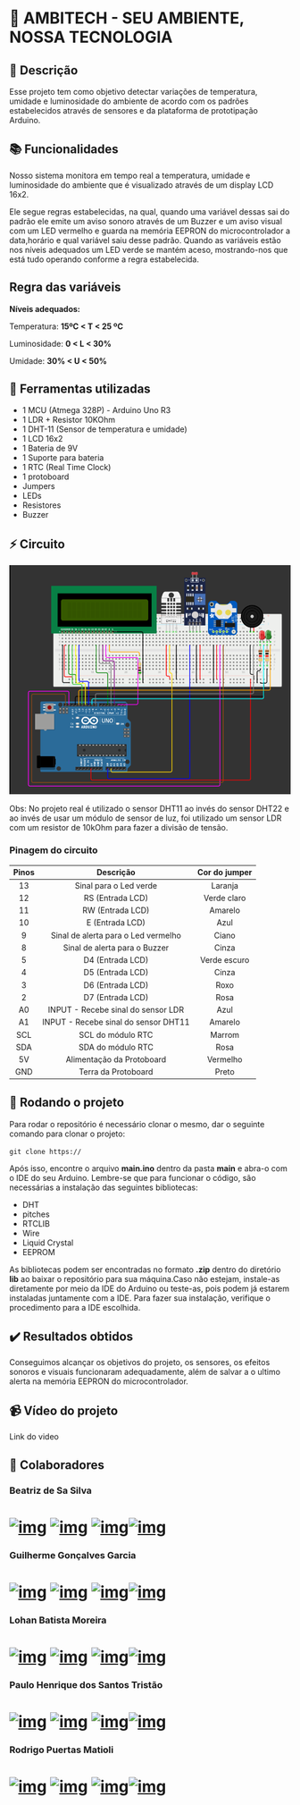 # :house_with_garden:  AMBITECH - SEU AMBIENTE, NOSSA TECNOLOGIA

## 📝 Descrição

Esse projeto tem como objetivo detectar variações de temperatura, umidade e luminosidade do ambiente de acordo com os padrões estabelecidos através de sensores e da plataforma de prototipação Arduino.

## 📚 Funcionalidades

Nosso sistema monitora em tempo real a temperatura, umidade e luminosidade do ambiente que é visualizado através de um display LCD 16x2.

Ele segue regras estabelecidas, na qual, quando uma variável dessas sai do padrão ele emite um aviso sonoro através de um Buzzer e um aviso visual com um LED vermelho e guarda na memória EEPRON do microcontrolador a data,horário e qual variável saiu desse padrão. Quando as variáveis estão nos níveis adequados um LED verde se mantém aceso, mostrando-nos que está tudo operando conforme a regra estabelecida.

## Regra das variáveis

**Níveis adequados:**

Temperatura: **15ºC < T < 25 ºC**

Luminosidade: **0 < L < 30%**

Umidade: **30% < U < 50%**

## 🔧 Ferramentas utilizadas

- 1 MCU (Atmega 328P) - Arduino Uno R3 
- 1 LDR + Resistor 10KOhm
- 1 DHT-11 (Sensor de temperatura e umidade)
- 1 LCD 16x2
- 1 Bateria de 9V
- 1 Suporte para bateria
- 1 RTC (Real Time Clock)
- 1 protoboard
- Jumpers
- LEDs
- Resistores
- Buzzer

## ⚡ Circuito

![imagem do circuito](./Circuito.png)

Obs: No projeto real é utilizado o sensor DHT11 ao invés do sensor DHT22 e ao invés de usar um módulo de sensor de luz, foi utilizado um sensor LDR com um resistor de 10kOhm para fazer a divisão de tensão.

### Pinagem do circuito

| Pinos |              Descrição               | Cor do jumper |
| :---: | :----------------------------------: | :-----------: |
|  13   |        Sinal para o Led verde        |    Laranja    |
|  12   |           RS (Entrada LCD)           |  Verde claro  |
|  11   |           RW (Entrada LCD)           |    Amarelo    |
|  10   |           E (Entrada LCD)            |     Azul      |
|   9   | Sinal de alerta para o Led vermelho  |     Ciano     |
|   8   |    Sinal de alerta para o Buzzer     |     Cinza     |
|   5   |           D4 (Entrada LCD)           | Verde escuro  |
|   4   |           D5 (Entrada LCD)           |     Cinza     |
|   3   |           D6 (Entrada LCD)           |     Roxo      |
|   2   |           D7 (Entrada LCD)           |     Rosa      |
|  A0   |  INPUT - Recebe sinal do sensor LDR  |     Azul      |
|  A1   | INPUT - Recebe sinal do sensor DHT11 |    Amarelo    |
|  SCL  |          SCL do módulo RTC           |    Marrom     |
|  SDA  |          SDA do módulo RTC           |     Rosa      |
|  5V   |      Alimentação da Protoboard       |   Vermelho    |
|  GND  |         Terra da Protoboard          |     Preto     |



## 🚀 Rodando o projeto

Para rodar o repositório é necessário clonar o mesmo, dar o seguinte comando para clonar o projeto:

``git clone https://``

Após isso, encontre o arquivo **main.ino** dentro da pasta **main** e abra-o com o IDE do seu Arduino. Lembre-se que para funcionar o código, são necessárias a instalação das seguintes bibliotecas:

- DHT
- pitches
- RTCLIB
- Wire
- Liquid Crystal
- EEPROM

As bibliotecas podem ser encontradas no formato **.zip** dentro do diretório **lib** ao baixar o repositório para sua máquina.Caso não estejam, instale-as diretamente por meio da IDE do Arduino ou teste-as, pois podem já estarem instaladas juntamente com a IDE. 
Para fazer sua instalação, verifique o procedimento para a IDE escolhida.

## :heavy_check_mark: Resultados obtidos

Conseguimos alcançar os objetivos do projeto, os sensores, os efeitos sonoros e visuais funcionaram adequadamente, além de salvar a o ultimo alerta na memória EEPRON do microcontrolador.

## :video_camera: Vídeo do projeto

Link do video

## 🤝 Colaboradores

### Beatriz de Sa Silva

# [![img](https://camo.githubusercontent.com/927d6b3961fa048ff7303daf291cb5869dfa25018997cf8c1373c2f6a85b1458/68747470733a2f2f696d672e736869656c64732e696f2f62616467652f2d476d61696c2d2532333333333f7374796c653d666f722d7468652d6261646765266c6f676f3d676d61696c266c6f676f436f6c6f723d7768697465)](mailto:email@.com) [![img](https://camo.githubusercontent.com/acaa286597b43c96dc02b69b90de15a65c52063e31835b763a061cc815f64bac/68747470733a2f2f696d672e736869656c64732e696f2f62616467652f2d496e7374616772616d2d2532334534343035463f7374796c653d666f722d7468652d6261646765266c6f676f3d696e7374616772616d266c6f676f436f6c6f723d7768697465)](https://www.instagram.com/linkdoinsta) [![img](https://camo.githubusercontent.com/c00f87aeebbec37f3ee0857cc4c20b21fefde8a96caf4744383ebfe44a47fe3f/68747470733a2f2f696d672e736869656c64732e696f2f62616467652f2d4c696e6b6564496e2d2532333030373742353f7374796c653d666f722d7468652d6261646765266c6f676f3d6c696e6b6564696e266c6f676f436f6c6f723d7768697465)](https://www.linkedin.com/in/inkdoLinkdin)[![img](https://camo.githubusercontent.com/1a7b49c5d4070f7164266f86480dcca3b86ee75be04930051b191d7be660c547/68747470733a2f2f696d672e736869656c64732e696f2f62616467652f6769746875622d3138313731373f267374796c653d666f722d7468652d6261646765266c6f676f3d676974687562266c6f676f436f6c6f723d7768697465)](https://github.comGithub)

### Guilherme Gonçalves Garcia

# [![img](https://camo.githubusercontent.com/927d6b3961fa048ff7303daf291cb5869dfa25018997cf8c1373c2f6a85b1458/68747470733a2f2f696d672e736869656c64732e696f2f62616467652f2d476d61696c2d2532333333333f7374796c653d666f722d7468652d6261646765266c6f676f3d676d61696c266c6f676f436f6c6f723d7768697465)](mailto:guigg.garcia@gmail.com) [![img](https://camo.githubusercontent.com/acaa286597b43c96dc02b69b90de15a65c52063e31835b763a061cc815f64bac/68747470733a2f2f696d672e736869656c64732e696f2f62616467652f2d496e7374616772616d2d2532334534343035463f7374796c653d666f722d7468652d6261646765266c6f676f3d696e7374616772616d266c6f676f436f6c6f723d7768697465)](https://www.instagram.com/_guigarciag) [![img](https://camo.githubusercontent.com/c00f87aeebbec37f3ee0857cc4c20b21fefde8a96caf4744383ebfe44a47fe3f/68747470733a2f2f696d672e736869656c64732e696f2f62616467652f2d4c696e6b6564496e2d2532333030373742353f7374796c653d666f722d7468652d6261646765266c6f676f3d6c696e6b6564696e266c6f676f436f6c6f723d7768697465)](https://www.linkedin.com/in/guigarciag)[![img](https://camo.githubusercontent.com/1a7b49c5d4070f7164266f86480dcca3b86ee75be04930051b191d7be660c547/68747470733a2f2f696d672e736869656c64732e696f2f62616467652f6769746875622d3138313731373f267374796c653d666f722d7468652d6261646765266c6f676f3d676974687562266c6f676f436f6c6f723d7768697465)](https://github.com/guigarciag)

### Lohan Batista Moreira

# [![img](https://camo.githubusercontent.com/927d6b3961fa048ff7303daf291cb5869dfa25018997cf8c1373c2f6a85b1458/68747470733a2f2f696d672e736869656c64732e696f2f62616467652f2d476d61696c2d2532333333333f7374796c653d666f722d7468652d6261646765266c6f676f3d676d61696c266c6f676f436f6c6f723d7768697465)](mailto:lohanbatista2003@gmail.com) [![img](https://camo.githubusercontent.com/acaa286597b43c96dc02b69b90de15a65c52063e31835b763a061cc815f64bac/68747470733a2f2f696d672e736869656c64732e696f2f62616467652f2d496e7374616772616d2d2532334534343035463f7374796c653d666f722d7468652d6261646765266c6f676f3d696e7374616772616d266c6f676f436f6c6f723d7768697465)](https://www.instagram.com/lohan_b_moreira/) [![img](https://camo.githubusercontent.com/c00f87aeebbec37f3ee0857cc4c20b21fefde8a96caf4744383ebfe44a47fe3f/68747470733a2f2f696d672e736869656c64732e696f2f62616467652f2d4c696e6b6564496e2d2532333030373742353f7374796c653d666f722d7468652d6261646765266c6f676f3d6c696e6b6564696e266c6f676f436f6c6f723d7768697465)](https://www.linkedin.com/in/lohanbatista/)[![img](https://camo.githubusercontent.com/1a7b49c5d4070f7164266f86480dcca3b86ee75be04930051b191d7be660c547/68747470733a2f2f696d672e736869656c64732e696f2f62616467652f6769746875622d3138313731373f267374796c653d666f722d7468652d6261646765266c6f676f3d676974687562266c6f676f436f6c6f723d7768697465)](https://github.com/Lohan1303)

### Paulo Henrique dos Santos Tristão

# [![img](https://camo.githubusercontent.com/927d6b3961fa048ff7303daf291cb5869dfa25018997cf8c1373c2f6a85b1458/68747470733a2f2f696d672e736869656c64732e696f2f62616467652f2d476d61696c2d2532333333333f7374796c653d666f722d7468652d6261646765266c6f676f3d676d61696c266c6f676f436f6c6f723d7768697465)](mailto:email@.com) [![img](https://camo.githubusercontent.com/acaa286597b43c96dc02b69b90de15a65c52063e31835b763a061cc815f64bac/68747470733a2f2f696d672e736869656c64732e696f2f62616467652f2d496e7374616772616d2d2532334534343035463f7374796c653d666f722d7468652d6261646765266c6f676f3d696e7374616772616d266c6f676f436f6c6f723d7768697465)](https://www.instagram.com/linkdoinsta) [![img](https://camo.githubusercontent.com/c00f87aeebbec37f3ee0857cc4c20b21fefde8a96caf4744383ebfe44a47fe3f/68747470733a2f2f696d672e736869656c64732e696f2f62616467652f2d4c696e6b6564496e2d2532333030373742353f7374796c653d666f722d7468652d6261646765266c6f676f3d6c696e6b6564696e266c6f676f436f6c6f723d7768697465)](https://www.linkedin.com/in/inkdoLinkdin)[![img](https://camo.githubusercontent.com/1a7b49c5d4070f7164266f86480dcca3b86ee75be04930051b191d7be660c547/68747470733a2f2f696d672e736869656c64732e696f2f62616467652f6769746875622d3138313731373f267374796c653d666f722d7468652d6261646765266c6f676f3d676974687562266c6f676f436f6c6f723d7768697465)](https://github.comGithub)

### Rodrigo Puertas Matioli

# [![img](https://camo.githubusercontent.com/927d6b3961fa048ff7303daf291cb5869dfa25018997cf8c1373c2f6a85b1458/68747470733a2f2f696d672e736869656c64732e696f2f62616467652f2d476d61696c2d2532333333333f7374796c653d666f722d7468652d6261646765266c6f676f3d676d61696c266c6f676f436f6c6f723d7768697465)](mailto:email@.com) [![img](https://camo.githubusercontent.com/acaa286597b43c96dc02b69b90de15a65c52063e31835b763a061cc815f64bac/68747470733a2f2f696d672e736869656c64732e696f2f62616467652f2d496e7374616772616d2d2532334534343035463f7374796c653d666f722d7468652d6261646765266c6f676f3d696e7374616772616d266c6f676f436f6c6f723d7768697465)](https://www.instagram.com/linkdoinsta) [![img](https://camo.githubusercontent.com/c00f87aeebbec37f3ee0857cc4c20b21fefde8a96caf4744383ebfe44a47fe3f/68747470733a2f2f696d672e736869656c64732e696f2f62616467652f2d4c696e6b6564496e2d2532333030373742353f7374796c653d666f722d7468652d6261646765266c6f676f3d6c696e6b6564696e266c6f676f436f6c6f723d7768697465)](https://www.linkedin.com/in/inkdoLinkdin)[![img](https://camo.githubusercontent.com/1a7b49c5d4070f7164266f86480dcca3b86ee75be04930051b191d7be660c547/68747470733a2f2f696d672e736869656c64732e696f2f62616467652f6769746875622d3138313731373f267374796c653d666f722d7468652d6261646765266c6f676f3d676974687562266c6f676f436f6c6f723d7768697465)](https://github.comGithub)

